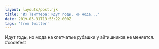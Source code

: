 ```yaml
---
layout: layouts/post.njk
title: 'Из Твиттера: Идут годы, но мода...'
date: 2019-03-31T13:53:22.000Z
tags: 'from twitter'
---
```



Идут годы, но мода на клетчатые рубашки у айтишников не меняется. #codefest

